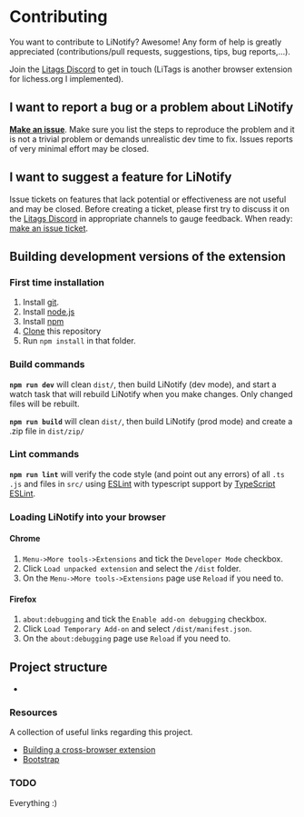 Contributing
============

You want to contribute to LiNotify? Awesome! Any form of help is greatly appreciated 
(contributions/pull requests, suggestions, tips, bug reports,...).

Join the [Litags Discord](https://discord.gg/4d7QWUK) to get in touch (LiTags is another browser extension for lichess.org I implemented).

## I want to report a bug or a problem about LiNotify

[__Make an issue__](https://github.com/mpunkenhofer/linotify/issues/new). Make sure you list the steps to reproduce the 
problem and it is not a trivial problem or demands unrealistic dev time to fix. Issues reports of very minimal effort 
may be closed. 

## I want to suggest a feature for LiNotify

Issue tickets on features that lack potential or effectiveness are not useful and may be closed. Before creating a 
ticket, please first try to discuss it on the [Litags Discord](https://discord.gg/4d7QWUK) in appropriate channels to
gauge feedback. When ready: [make an issue ticket](https://github.com/mpunkenhofer/linotify/issues/new).

## Building development versions of the extension

### First time installation

1. Install [git](https://git-scm.com/).
2. Install [node.js](https://nodejs.org)
3. Install [npm](https://www.npmjs.com/get-npm)
4. [Clone](https://help.github.com/articles/cloning-a-repository/) this repository 
5. Run `npm install` in that folder.

### Build commands

**`npm run dev`** will clean `dist/`, then build LiNotify (dev mode), and start a watch task that will rebuild LiNotify when 
you make changes. Only changed files will be rebuilt.

**`npm run build`** will clean `dist/`, then build LiNotify (prod mode) and create a .zip file in `dist/zip/`

### Lint commands

**`npm run lint`** will verify the code style (and point out any errors) of all `.ts .js` and files in `src/` 
using  [ESLint](http://eslint.org/) with typescript support by 
[TypeScript ESLint](https://github.com/typescript-eslint/typescript-eslint).

### Loading LiNotify into your browser

#### Chrome

1. `Menu->More tools->Extensions` and tick the `Developer Mode` checkbox.
2. Click `Load unpacked extension` and select the `/dist` folder.
3. On the `Menu->More tools->Extensions` page use `Reload` if you need to.

#### Firefox

1. `about:debugging` and tick the `Enable add-on debugging` checkbox.
2. Click `Load Temporary Add-on` and select `/dist/manifest.json`.
3. On  the `about:debugging` page use `Reload` if you need to.

## Project structure

*

### Resources

A collection of useful links regarding this project.
- [Building a cross-browser extension](https://developer.mozilla.org/en-US/docs/Mozilla/Add-ons/WebExtensions/Build_a_cross_browser_extension)
- [Bootstrap](https://getbootstrap.com/)
  
### TODO

Everything :) 